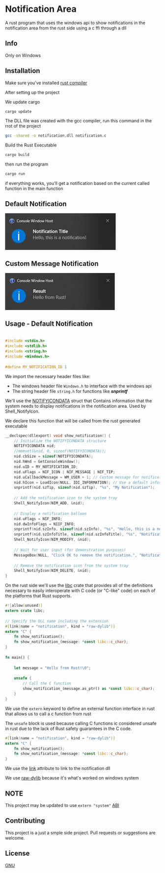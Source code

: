
# Notification Area
A rust program that uses the windows api to show notifications in the notification area from the rust side using a c ffi through a dll

## Info

Only on Windows

## Installation

Make sure you've installed [rust compiler](https://www.rust-lang.org/tools/install) 

After setting up the project 

We update cargo
```bash
cargo update
```

The DLL file was created with the gcc compiler, run this command in the rrot of the project

```bash
gcc -shared -o notification.dll notification.c
```

Build the Rust Executable
```bash
cargo build
```
then run the program

```bash
cargo run
```
if everything works, you'll get a notification based on the current called function in the main function

## Default Notification
![Image](/images/default_notification.JPG "Default Notification")

## Custom Message Notification
![Image](/images/custom_message_notification.JPG "Custom Message Notification")

## Usage - Default Notification 

```c

#include <stdio.h>
#include <stdlib.h>
#include <string.h>
#include <Windows.h>

#define MY_NOTIFICATION_ID 1
```

We import the necessary header files like:

* The windows header file `Windows.h` to interface with the windows api
* The string header file `string.h` for functions like **_snprintf_**

We'll use the [NOTIFYICONDATA](https://learn.microsoft.com/en-us/windows/win32/api/shellapi/ns-shellapi-notifyicondataa) struct that Contains information that the system needs to display notifications in the notification area. Used by Shell_NotifyIcon.

We declare this function that will be called from the rust generated executable
```c
__declspec(dllexport) void show_notification() {
    // Initialize the NOTIFYICONDATA structure
    NOTIFYICONDATA nid;
    //memset(&nid, 0, sizeof(NOTIFYICONDATA));
    nid.cbSize = sizeof(NOTIFYICONDATA);
    nid.hWnd = GetConsoleWindow();
    nid.uID = MY_NOTIFICATION_ID;
    nid.uFlags = NIF_ICON | NIF_MESSAGE | NIF_TIP;
    nid.uCallbackMessage = WM_USER + 1; // Custom message for notification events
    nid.hIcon = LoadIcon(NULL, IDI_INFORMATION); // Use a default information icon
    snprintf(nid.szTip, sizeof(nid.szTip), "%s", "My Notification");

    // Add the notification icon to the system tray
    Shell_NotifyIcon(NIM_ADD, &nid);

    // Display a notification balloon
    nid.uFlags = NIF_INFO;
    nid.dwInfoFlags = NIIF_INFO;
    snprintf(nid.szInfo, sizeof(nid.szInfo), "%s", "Hello, this is a notification!");
    snprintf(nid.szInfoTitle, sizeof(nid.szInfoTitle), "%s", "Notification Title");
    Shell_NotifyIcon(NIM_MODIFY, &nid);

    // Wait for user input (for demonstration purposes)
    MessageBox(NULL, "Click OK to remove the notification.", "Notification Demo", MB_OK);

    // Remove the notification icon from the system tray
    Shell_NotifyIcon(NIM_DELETE, &nid);
}

```

On the rust side we'll use the [libc](https://crates.io/crates/libc) crate that provides all of the definitions necessary to easily interoperate with C code (or "C-like" code) on each of the platforms that Rust supports. 

```rust
#![allow(unused)]
extern crate libc;

// Specify the DLL name including the extension
#[link(name = "notification", kind = "raw-dylib")]
extern "C" {
    fn show_notification();
    fn show_notification_(message: *const libc::c_char);
}

fn main() {

    let message = "Hello from Rust!\0";

    unsafe {
        // Call the C function
        show_notification_(message.as_ptr() as *const libc::c_char);
    }
}

```

We use the `extern` keyword to define an external function interface in rust that allows us to call a c function from rust

The `unsafe` block is used because calling C functions ic considered unsafe in rust due to the lack of Rust safety guarantees in the C code.


```rust
#[link(name = "notification", kind = "raw-dylib")]
extern "C" {
    fn show_notification();
    fn show_notification_(message: *const libc::c_char);
}
```

We use the [link](https://doc.rust-lang.org/reference/items/external-blocks.html#the-link-attribute) attribute to link to the notification dll

We use [raw-dylib](https://doc.rust-lang.org/reference/items/external-blocks.html#dylib-versus-raw-dylib) because it's what's worked on windows system


## NOTE 

This project may be updated to use `extern "system"` [ABI](https://doc.rust-lang.org/reference/items/external-blocks.html#abi)


## Contributing

This project is a just a smple side project. Pull requests or suggestions are welcome. 

## License
[GNU](https://choosealicense.com/licenses/gpl-3.0/)